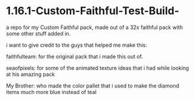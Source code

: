# 1.16.1-Custom-Faithful-Test-Build-
a repo for my Custom Faithful pack, made out of a 32x faithful pack with some other stuff added in.

i want to give credit to the guys that helped me make this:

faithfulteam: for the original pack that i made this out of.

seaofpixels: for some of the animated texture ideas that i had while looking at his amazing pack

My Brother: who made the color pallet that i used to make the diamond items much more blue instead of teal
